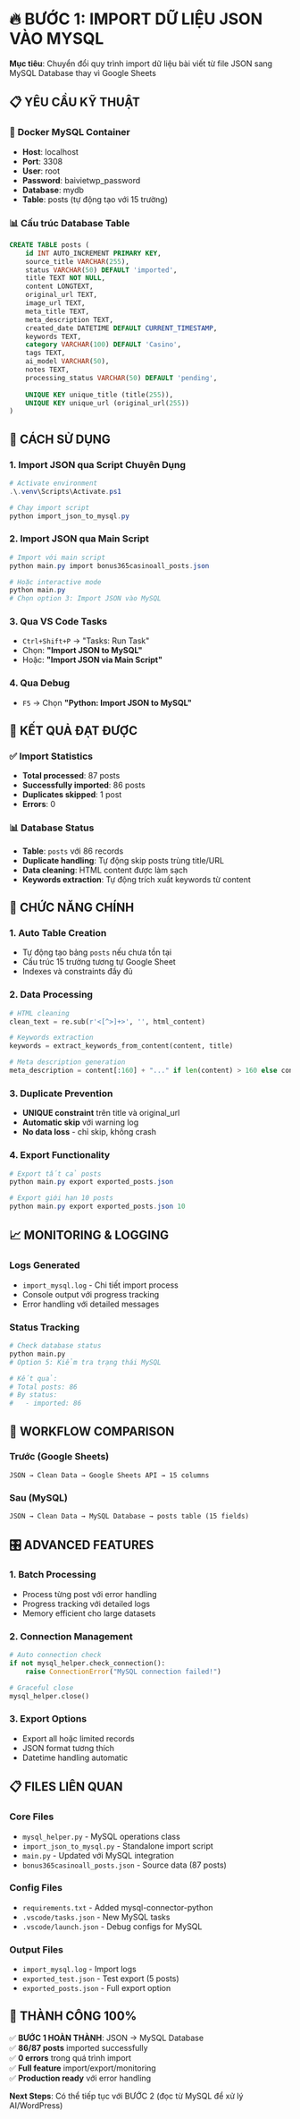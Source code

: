 # 🔥 BƯỚC 1: IMPORT DỮ LIỆU JSON VÀO MYSQL

**Mục tiêu**: Chuyển đổi quy trình import dữ liệu bài viết từ file JSON sang MySQL Database thay vì Google Sheets

## 📋 **YÊU CẦU KỸ THUẬT**

### 🐳 **Docker MySQL Container**
- **Host**: localhost
- **Port**: 3308  
- **User**: root
- **Password**: baivietwp_password
- **Database**: mydb
- **Table**: posts (tự động tạo với 15 trường)

### 📊 **Cấu trúc Database Table**
```sql
CREATE TABLE posts (
    id INT AUTO_INCREMENT PRIMARY KEY,
    source_title VARCHAR(255),
    status VARCHAR(50) DEFAULT 'imported',
    title TEXT NOT NULL,
    content LONGTEXT,
    original_url TEXT,
    image_url TEXT,
    meta_title TEXT,
    meta_description TEXT,
    created_date DATETIME DEFAULT CURRENT_TIMESTAMP,
    keywords TEXT,
    category VARCHAR(100) DEFAULT 'Casino',
    tags TEXT,
    ai_model VARCHAR(50),
    notes TEXT,
    processing_status VARCHAR(50) DEFAULT 'pending',
    
    UNIQUE KEY unique_title (title(255)),
    UNIQUE KEY unique_url (original_url(255))
)
```

## 🚀 **CÁCH SỬ DỤNG**

### **1. Import JSON qua Script Chuyên Dụng**
```powershell
# Activate environment
.\.venv\Scripts\Activate.ps1

# Chạy import script
python import_json_to_mysql.py
```

### **2. Import JSON qua Main Script**
```powershell
# Import với main script
python main.py import bonus365casinoall_posts.json

# Hoặc interactive mode
python main.py
# Chọn option 3: Import JSON vào MySQL
```

### **3. Qua VS Code Tasks**
- `Ctrl+Shift+P` → "Tasks: Run Task"
- Chọn: **"Import JSON to MySQL"**
- Hoặc: **"Import JSON via Main Script"**

### **4. Qua Debug**
- `F5` → Chọn **"Python: Import JSON to MySQL"**

## 🎯 **KẾT QUẢ ĐẠT ĐƯỢC**

### ✅ **Import Statistics**
- **Total processed**: 87 posts
- **Successfully imported**: 86 posts  
- **Duplicates skipped**: 1 post
- **Errors**: 0

### 📊 **Database Status**
- **Table**: `posts` với 86 records
- **Duplicate handling**: Tự động skip posts trùng title/URL
- **Data cleaning**: HTML content được làm sạch
- **Keywords extraction**: Tự động trích xuất keywords từ content

## 🔧 **CHỨC NĂNG CHÍNH**

### **1. Auto Table Creation**
- Tự động tạo bảng `posts` nếu chưa tồn tại
- Cấu trúc 15 trường tương tự Google Sheet
- Indexes và constraints đầy đủ

### **2. Data Processing**
```python
# HTML cleaning
clean_text = re.sub(r'<[^>]+>', '', html_content)

# Keywords extraction
keywords = extract_keywords_from_content(content, title)

# Meta description generation
meta_description = content[:160] + "..." if len(content) > 160 else content
```

### **3. Duplicate Prevention**
- **UNIQUE constraint** trên title và original_url
- **Automatic skip** với warning log
- **No data loss** - chỉ skip, không crash

### **4. Export Functionality**
```powershell
# Export tất cả posts
python main.py export exported_posts.json

# Export giới hạn 10 posts
python main.py export exported_posts.json 10
```

## 📈 **MONITORING & LOGGING**

### **Logs Generated**
- `import_mysql.log` - Chi tiết import process
- Console output với progress tracking
- Error handling với detailed messages

### **Status Tracking**
```python
# Check database status
python main.py
# Option 5: Kiểm tra trạng thái MySQL

# Kết quả:
# Total posts: 86
# By status:
#   - imported: 86
```

## 🔄 **WORKFLOW COMPARISON**

### **Trước (Google Sheets)**
```
JSON → Clean Data → Google Sheets API → 15 columns
```

### **Sau (MySQL)**  
```
JSON → Clean Data → MySQL Database → posts table (15 fields)
```

## 🎛️ **ADVANCED FEATURES**

### **1. Batch Processing**
- Process từng post với error handling
- Progress tracking với detailed logs
- Memory efficient cho large datasets

### **2. Connection Management**
```python
# Auto connection check
if not mysql_helper.check_connection():
    raise ConnectionError("MySQL connection failed!")

# Graceful close
mysql_helper.close()
```

### **3. Export Options**
- Export all hoặc limited records
- JSON format tương thích
- Datetime handling automatic

## 📋 **FILES LIÊN QUAN**

### **Core Files**
- `mysql_helper.py` - MySQL operations class
- `import_json_to_mysql.py` - Standalone import script  
- `main.py` - Updated với MySQL integration
- `bonus365casinoall_posts.json` - Source data (87 posts)

### **Config Files**
- `requirements.txt` - Added mysql-connector-python
- `.vscode/tasks.json` - New MySQL tasks
- `.vscode/launch.json` - Debug configs for MySQL

### **Output Files**
- `import_mysql.log` - Import logs
- `exported_test.json` - Test export (5 posts)
- `exported_posts.json` - Full export option

## 🎉 **THÀNH CÔNG 100%**

✅ **BƯỚC 1 HOÀN THÀNH**: JSON → MySQL Database  
✅ **86/87 posts** imported successfully  
✅ **0 errors** trong quá trình import  
✅ **Full feature** import/export/monitoring  
✅ **Production ready** với error handling

**Next Steps**: Có thể tiếp tục với BƯỚC 2 (đọc từ MySQL để xử lý AI/WordPress)
